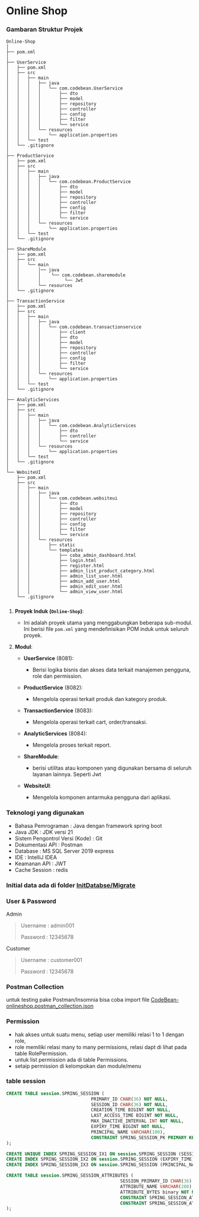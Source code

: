 # Online Shop

### Gambaran Struktur Projek

```
Online-Shop
│
├── pom.xml
│
├── UserService
│   ├── pom.xml
│   ├── src
│   │   ├── main
│   │   │   ├── java
│   │   │   │   └── com.codebean.UserService
│   │   │   │       ├── dto
│   │   │   │       ├── model
│   │   │   │       ├── repository
│   │   │   │       ├── controller
│   │   │   │       ├── config
│   │   │   │       ├── filter
│   │   │   │       └── service
│   │   │   └── resources
│   │   │       └── application.properties
│   │   └── test
│   └── .gitignore
│
├── ProductService
│   ├── pom.xml
│   ├── src
│   │   ├── main
│   │   │   ├── java
│   │   │   │   └── com.codebean.ProductService
│   │   │   │       ├── dto
│   │   │   │       ├── model
│   │   │   │       ├── repository
│   │   │   │       ├── controller
│   │   │   │       ├── config
│   │   │   │       ├── filter
│   │   │   │       └── service
│   │   │   └── resources
│   │   │       └── application.properties
│   │   └── test
│   └── .gitignore
│
├── ShareModule
│   ├── pom.xml
│   ├── src
│   │   └── main
│   │       │── java
│   │       │    └── com.codebean.sharemodule
│   │       │         └── Jwt
│   │       └── resources
│   └── .gitignore
│
├── TransactionService
│   ├── pom.xml
│   ├── src
│   │   ├── main
│   │   │   ├── java
│   │   │   │   └── com.codebean.transactionservice
│   │   │   │       ├── client
│   │   │   │       ├── dto
│   │   │   │       ├── model
│   │   │   │       ├── repository
│   │   │   │       ├── controller
│   │   │   │       ├── config
│   │   │   │       ├── filter
│   │   │   │       └── service
│   │   │   └── resources
│   │   │       └── application.properties
│   │   └── test
│   └── .gitignore
│
├── AnalyticServices
│   ├── pom.xml
│   ├── src
│   │   ├── main
│   │   │   ├── java
│   │   │   │   └── com.codebean.AnalyticServices
│   │   │   │       ├── dto
│   │   │   │       ├── controller
│   │   │   │       └── service
│   │   │   └── resources
│   │   │       └── application.properties
│   │   └── test
│   └── .gitignore
│
└── WebsiteUI
    ├── pom.xml
    ├── src
    │   ├── main
    │   │   ├── java
    │   │   │   └── com.codebean.websiteui
    │   │   │       ├── dto
    │   │   │       ├── model
    │   │   │       ├── repository
    │   │   │       ├── controller
    │   │   │       ├── config
    │   │   │       ├── filter
    │   │   │       └── service
    │   │   └── resources
    │   │       ├── static
    │   │       └── templates
    │   │           ├── coba_admin_dashboard.html
    │   │           ├── login.html
    │   │           ├── register.html
    │   │           ├── admin_list_product_category.html
    │   │           ├── admin_list_user.html
    │   │           ├── admin_add_user.html
    │   │           ├── admin_edit_user.html
    │   │           └── admin_view_user.html
    └── .gitignore
```

###     

1. **Proyek Induk (`Online-Shop`)**:
    - Ini adalah proyek utama yang menggabungkan beberapa sub-modul. Ini berisi file `pom.xml` yang mendefinisikan POM
      induk untuk seluruh proyek.

2. **Modul**:
    - **UserService** (8081):
        - Berisi logika bisnis dan akses data terkait manajemen pengguna, role dan permission.

    - **ProductService** (8082):
        - Mengelola operasi terkait produk dan kategory produk.

    - **TransactionService** (8083):
        - Mengelola operasi terkait cart, order/transaksi.

    - **AnalyticServices** (8084):
      - Mengelola proses terkait report.

    - **ShareModule**:
        - berisi utilitas atau komponen yang digunakan bersama di seluruh layanan lainnya. Seperti Jwt

    - **WebsiteUI**:
        - Mengelola komponen antarmuka pengguna dari aplikasi.

### Teknologi yang digunakan
 - Bahasa Pemrograman : Java dengan framework spring boot
 - Java JDK : JDK versi 21
 - Sistem Pengontrol Versi (Kode) : Git
 - Dokumentasi API : Postman
 - Database : MS SQL Server 2019 express
 - IDE : IntelliJ IDEA
 - Keamanan API : JWT
 - Cache Session : redis

### Initial data ada di folder [InitDatabse/Migrate](InitDatabase/Migrate)

### User & Password

Admin
> Username : admin001
>
> Password : 12345678

Customer
> Username : customer001
>
> Password : 12345678

### Postman Collection

untuk testing pake Postman/Insomnia bisa coba import
file [CodeBean-onlineshop.postman_collection.json](CodeBean-onlineshop.postman_collection.json)

### Permission

- hak akses untuk suatu menu, setiap user memiliki relasi 1 to 1 dengan role, 
- role memiliki relasi many to many permissions, relasi dapt di lihat pada table RolePermission.
- untuk list permission ada di table Permissions.
- setaip permission di kelompokan dan module/menu


### table session
```sql
CREATE TABLE session.SPRING_SESSION (
                                PRIMARY_ID CHAR(36) NOT NULL,
                                SESSION_ID CHAR(36) NOT NULL,
                                CREATION_TIME BIGINT NOT NULL,
                                LAST_ACCESS_TIME BIGINT NOT NULL,
                                MAX_INACTIVE_INTERVAL INT NOT NULL,
                                EXPIRY_TIME BIGINT NOT NULL,
                                PRINCIPAL_NAME VARCHAR(100),
                                CONSTRAINT SPRING_SESSION_PK PRIMARY KEY (PRIMARY_ID)
);

CREATE UNIQUE INDEX SPRING_SESSION_IX1 ON session.SPRING_SESSION (SESSION_ID);
CREATE INDEX SPRING_SESSION_IX2 ON session.SPRING_SESSION (EXPIRY_TIME);
CREATE INDEX SPRING_SESSION_IX3 ON session.SPRING_SESSION (PRINCIPAL_NAME);

CREATE TABLE session.SPRING_SESSION_ATTRIBUTES (
                                           SESSION_PRIMARY_ID CHAR(36) NOT NULL,
                                           ATTRIBUTE_NAME VARCHAR(200) NOT NULL,
                                           ATTRIBUTE_BYTES binary NOT NULL,
                                           CONSTRAINT SPRING_SESSION_ATTRIBUTES_PK PRIMARY KEY (SESSION_PRIMARY_ID, ATTRIBUTE_NAME),
                                           CONSTRAINT SPRING_SESSION_ATTRIBUTES_FK FOREIGN KEY (SESSION_PRIMARY_ID) REFERENCES session.SPRING_SESSION(PRIMARY_ID) ON DELETE CASCADE
);

```